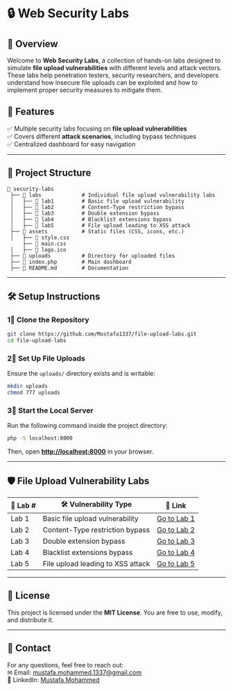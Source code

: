 # 🔒 Web Security Labs

## 📌 Overview  
Welcome to **Web Security Labs**, a collection of hands-on labs designed to simulate **file upload vulnerabilities** with different levels and attack vectors. These labs help penetration testers, security researchers, and developers understand how insecure file uploads can be exploited and how to implement proper security measures to mitigate them.

## 🚀 Features  
✅ Multiple security labs focusing on **file upload vulnerabilities**  
✅ Covers different **attack scenarios**, including bypass techniques  
✅ Centralized dashboard for easy navigation  

---

## 💂️ Project Structure  

```
💂️ security-labs
 ├── 📂 labs             # Individual file upload vulnerability labs
 │   ├── 📂 lab1         # Basic file upload vulnerability
 │   ├── 📂 lab2         # Content-Type restriction bypass
 │   ├── 📂 lab3         # Double extension bypass
 │   ├── 📂 lab4         # Blacklist extensions bypass
 │   ├── 📂 lab5         # File upload leading to XSS attack
 ├── 📂 assets           # Static files (CSS, icons, etc.)
 │   ├── 📄 style.css
     ├── 📄 main.css
 │   ├── 📄 logo.ico
 ├── 📂 uploads          # Directory for uploaded files
 ├── 📄 index.php        # Main dashboard
 ├── 📄 README.md        # Documentation
```

---

## 🛠️ Setup Instructions  

### 1⃣ Clone the Repository  
```sh
git clone https://github.com/Mostafa1337/file-upload-labs.git
cd file-upload-labs
```

### 2⃣ Set Up File Uploads  
Ensure the `uploads/` directory exists and is writable:  
```sh
mkdir uploads
chmod 777 uploads
```

### 3⃣ Start the Local Server  
Run the following command inside the project directory:  
```sh
php -S localhost:8000
```
Then, open **[http://localhost:8000](http://localhost:8000)** in your browser.

---

## 🛡️ File Upload Vulnerability Labs  

| 📏 Lab # | 🛠️ Vulnerability Type               | 🔗 Link |
|----------|-----------------------------------|--------|
| Lab 1    | Basic file upload vulnerability  | [Go to Lab 1](labs/lab1/index.php) |
| Lab 2    | Content-Type restriction bypass  | [Go to Lab 2](labs/lab2/index.php) |
| Lab 3    | Double extension bypass          | [Go to Lab 3](labs/lab3/index.php) |
| Lab 4    | Blacklist extensions bypass      | [Go to Lab 4](labs/lab4/index.php) |
| Lab 5    | File upload leading to XSS attack | [Go to Lab 5](labs/lab5/index.php) |

---

## 📝 License  
This project is licensed under the **MIT License**. You are free to use, modify, and distribute it.  

---

## 💌 Contact  
For any questions, feel free to reach out:  
✉ Email: [mustafa.mohammed.1337@gmail.com](mailto:mustafa.mohammed.1337@gmail.com)  
👤 LinkedIn: [Mustafa Mohammed](https://www.linkedin.com/in/mustafa-mohamed-0126a924a/)  


